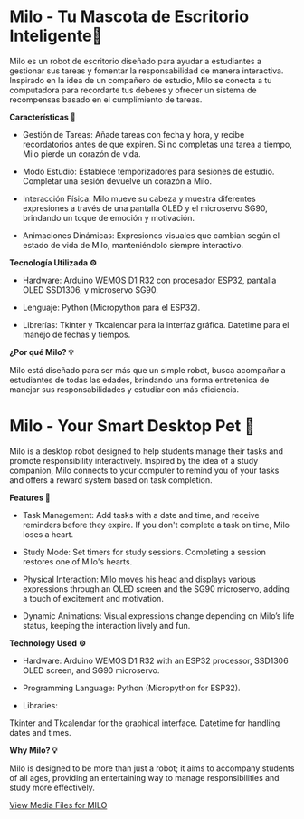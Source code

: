 # Milo - Tu Mascota de Escritorio Inteligente🐶
Milo es un robot de escritorio diseñado para ayudar a estudiantes a gestionar sus tareas y fomentar la responsabilidad de manera interactiva. Inspirado en la idea de un compañero de estudio, Milo se conecta a tu computadora para recordarte tus deberes y ofrecer un sistema de recompensas basado en el cumplimiento de tareas.

**Características 🚀**

* Gestión de Tareas: Añade tareas con fecha y hora, y recibe recordatorios antes de que expiren. Si no completas una tarea a tiempo, Milo pierde un corazón de vida.

* Modo Estudio: Establece temporizadores para sesiones de estudio. Completar una sesión devuelve un corazón a Milo.

* Interacción Física: Milo mueve su cabeza y muestra diferentes expresiones a través de una pantalla OLED y el microservo SG90, brindando un toque de emoción y motivación.

* Animaciones Dinámicas: Expresiones visuales que cambian según el estado de vida de Milo, manteniéndolo siempre interactivo.

**Tecnología Utilizada ⚙️**

* Hardware: Arduino WEMOS D1 R32 con procesador ESP32, pantalla OLED SSD1306, y microservo SG90.

* Lenguaje: Python (Micropython para el ESP32).

* Librerías:
Tkinter y Tkcalendar para la interfaz gráfica.
Datetime para el manejo de fechas y tiempos.

**¿Por qué Milo? 💡**

Milo está diseñado para ser más que un simple robot, busca acompañar a estudiantes de todas las edades, brindando una forma entretenida de manejar sus responsabilidades y estudiar con más eficiencia.

# Milo - Your Smart Desktop Pet 🐶

Milo is a desktop robot designed to help students manage their tasks and promote responsibility interactively. Inspired by the idea of a study companion, Milo connects to your computer to remind you of your tasks and offers a reward system based on task completion.

**Features 🚀**

* Task Management: Add tasks with a date and time, and receive reminders before they expire. If you don't complete a task on time, Milo loses a heart.

* Study Mode: Set timers for study sessions. Completing a session restores one of Milo's hearts.

* Physical Interaction: Milo moves his head and displays various expressions through an OLED screen and the SG90 microservo, adding a touch of excitement and motivation.

* Dynamic Animations: Visual expressions change depending on Milo’s life status, keeping the interaction lively and fun.

**Technology Used ⚙️**

* Hardware: Arduino WEMOS D1 R32 with an ESP32 processor, SSD1306 OLED screen, and SG90 microservo.

* Programming Language: Python (Micropython for ESP32).

* Libraries:

Tkinter and Tkcalendar for the graphical interface.
Datetime for handling dates and times.

**Why Milo? 💡**

Milo is designed to be more than just a robot; it aims to accompany students of all ages, providing an entertaining way to manage responsibilities and study more effectively.

[View Media Files for MILO](https://drive.google.com/drive/folders/1tT7FI6XsiwTgVk9CVRBhZEzEOrD529HZ?usp=sharing)
